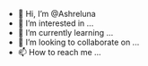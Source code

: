 - 👋 Hi, I’m @Ashreluna
- 👀 I’m interested in ...
- 🌱 I’m currently learning ...
- 💞️ I’m looking to collaborate on ...
- 📫 How to reach me ...

<!---
Ashreluna/Ashreluna is a ✨ special ✨ repository because its `README.md` (this file) appears on your GitHub profile.
You can click the Preview link to take a look at your changes.
--->
